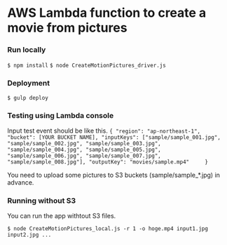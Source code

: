 # AWS Lambda function to create a movie from pictures


### Run locally
`$ npm install`
`$ node CreateMotionPictures_driver.js`


### Deployment
`$ gulp deploy`

### Testing using Lambda console

Input test event should be like this.
`{
  "region": "ap-northeast-1",
  "bucket": [YOUR BUCKET NAME],
  "inputKeys": ["sample/sample_001.jpg", "sample/sample_002.jpg", "sample/sample_003.jpg", "sample/sample_004.jpg", "sample/sample_005.jpg", "sample/sample_006.jpg", "sample/sample_007.jpg", "sample/sample_008.jpg"],
  "outputKey": "movies/sample.mp4"    
}
`

You need to upload some pictures to S3 buckets (sample/sample_*.jpg) in advance.

### Running without S3

You can run the app withtout S3 files.

`$ node CreateMotionPictures_local.js -r 1 -o hoge.mp4 input1.jpg input2.jpg ...`
